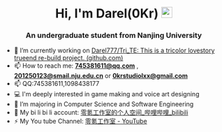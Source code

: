 <div align="center">
   <h1>Hi, I'm Darel(0Kr)</a> <img src="https://media.giphy.com/media/hvRJCLFzcasrR4ia7z/giphy.gif" width="25px"> </h1>
</div>   
<h3 align="center">An undergraduate student from Nanjing University</h3>

- 🔭 I’m currently working on [Darel777/Tri_TE: This is a tricolor lovestory trueend re-build project. (github.com)](https://github.com/Darel777/Tri_TE)
- 📫 How to reach me: **745381611@qq.com** , **201250123@smail.nju.edu.cn** or **0krstudiolxx@gmail.com**  
- 📫 QQ:745381611,1098438177
- 💻 I'm deeply interested in game making and voice art designing
- 📄 I’m majoring in Computer Science and Software Engineering
- 🍰 My bi li bi li account: [零氪工作室的个人空间_哔哩哔哩_bilibili](https://space.bilibili.com/32834111?spm_id_from=444.41.0.0)
- ⚡ My You tube Channel: [ 零氪工作室 - YouTube](https://www.youtube.com/channel/UCQw6cR62ettMmHDtx3X1HMg)
